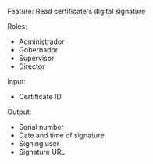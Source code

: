 Feature: Read certificate's digital signature

Roles:
- Administrador
- Gobernador
- Supervisor
- Director

Input:
- Certificate ID

Output:
- Serial number
- Date and time of signature
- Signing user
- Signature URL